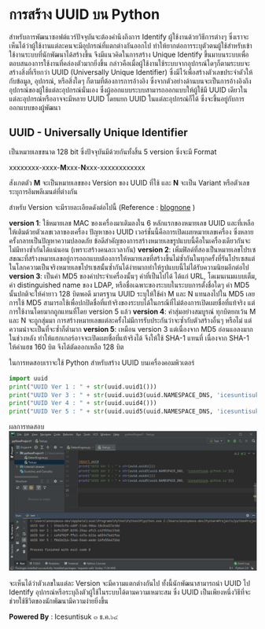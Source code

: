 # การสร้าง UUID บน Python

สำหรับการพัฒนาซอฟต์แวร์ปัจจุบันจะต้องคำนึงถึงการ Identify ผู้ใช้งานด้วยวิธีการต่างๆ ซึ่งเราจะเห็นได้ว่าผู้ใช้งานแต่ละคนจะมีอุปกรณ์ที่แตกต่างกันออกไป ทำให้ยากต่อการระบุตัวตนผู้ใช้สำหรับเข้าใช้งานระบบที่นักพัฒนาได้สร้างขึ้น จึงมีแนวคิดในการสร้าง Unique Identify ขึ้นมาบนระบบเพื่อตอบสนองการใช้งานที่คล่องตัวมากยิ่งขึ้น กล่าวคือเมื่อผู้ใช้งานใช้ระบบจากอุปกรณ์ใดๆก็ตามระบบจะสร้างสิ่งที่เรียกว่า UUID (Universally Unique Identifier) ซึ่งมีไว้เพื่อสร้างตัวเลขประจำตัวให้กับข้อมูล, อุปกรณ์, หรือสิ่งใดๆ ก็ตามที่ต้องการการอ้างอิง ซึ่งจากตัวอย่างด้านบนจะเป็นการอ้างอิงถึงอุปกรณ์ของผู้ใช้แต่ละอุปกรณ์นั่นเอง ซึ่งผู้ออกแบบระบบสามารถออกแบบให้ผู้ใช้มี UUID เดียวในแต่ละอุปกรณ์หรืออาจจะมีหลาย UUID โดยแยก UUID ในแต่ละอุปกรณ์ก็ได้ ซึ่งจะขึ้นอยู่กับการออกแบบของผู้พัฒนา

## UUID - Universally Unique Identifier
เป็นหมายเลขขนาด 128 bit ซึ่งปัจจุบันมีด้วยกันทั้งสิ้น 5 version ซึ่งจะมี Format 

xxxxxxxx-xxxx-**M**xxx-**N**xxx-xxxxxxxxxxxx

สังเกตตัว **M** จะเป็นหมายเลขของ Version ของ UUID ที่ใช้ และ **N** จะเป็น Variant หรือตัวเลขระบุการอิมพลีเมนต์ที่ต่างกัน

สำหรับ Version จะมีรายละเอียดดังต่อไปนี้ (Reference : [blognone](https://www.blognone.com/node/51679) )

**version 1**: ใช้หมายเลข MAC ของเครื่องมาเติมลงใน 6 หลักแรกของหมายเลข UUID และที่เหลือให้เติมด้วยตัวเลขเวลาของเครื่อง ปัญหาของ UUID เวอร์ชั่นนี้คือการเปิดเผยหมายเลขเครื่อง ซึ่งหลายครั้งกลายเป็นปัญหาความปลอดภัย ข้อดีสำคัญของการสร้างหมายเลขรูปแบบนี้คือในเครื่องเดียวกันจะไม่มีทางซ้ำกันได้แน่นอน (เพราะสร้างคนละเวลากัน)
**version 2**: เพิ่มฟิลด์ที่สองเป็นหมายเลขโปรเซสขณะที่สร้างหมายเลขอยู่การออกแบบต้องการให้หมายเลขที่สร้างขึ้นไม่ซ้ำกันในทุกครั้งที่รันโปรเซสแต่ในโลกความเป็นจริงหมายเลขโปรเซสนั้นซ้ำกันได้ง่ายมากทำให้รูปแบบนี้ไม่ได้รับความนิยมอีกต่อไป
**version 3**: เป็นค่า MD5 ของค่าประจำเครื่องนั้นๆ ค่าที่เป็นไปได้ ได้แก่ URL, โดเมนเนมแบบเต็ม, ค่า distinguished name ของ LDAP, หรือชื่อเฉพาะของระบบในระบบการตั้งชื่อใดๆ ค่า MD5 นั้นปกติจะให้ค่ายาว 128 บิตพอดี มาตรฐาน UUID ระบุให้ใช้ค่า M และ N แทนลงไปใน MD5 เลย การใช้ MD5 สามารถใช้เพื่อปกปิดชื่อที่แท้จริงของระบบได้ในกรณีที่ไม่ต้องการเปิดเผยชื่อที่แท้จริง แต่การใช้งานโดยมากถูกแทนที่โดย version 5 แล้ว
**version 4**: ค่าสุ่มอย่างสมบูรณ์ ทุกบิตยกเว้น M และ N จะถูกสุ่มมา การสร้างหมายเลขแต่ละครั้งไม่มีการรับประกันว่าจะซ้ำกับตัวสร้างอื่นๆ หรือไม่ แต่ความน่าจะเป็นที่จะซ้ำก็ต่ำมาก
**version 5**: เหมือน version 3 แต่เนื่องจาก MD5 อ่อนแอลงมากในช่วงหลัง ทำให้แฮกเกอร์อาจจะเปิดเผยชื่อที่แท้จริงได้ จึงให้ใช้ SHA-1 แทนที่ เนื่องจาก SHA-1 ให้ค่าแฮช 160 บิต จึงได้ตัดออกเหลือ 128 บิต

ในการทดสอบเราจะใช้ Python สำหรับสร้าง UUID บนเครื่องคอมพิวเตอร์
``` python
import uuid
print("UUID Ver 1 : " + str(uuid.uuid1()))
print("UUID Ver 3 : " + str(uuid.uuid3(uuid.NAMESPACE_DNS, 'icesuntisuk.github.io')))
print("UUID Ver 4 : " + str(uuid.uuid4()))
print("UUID Ver 5 : " + str(uuid.uuid5(uuid.NAMESPACE_DNS, 'icesuntisuk.github.io')))
``` 
ผลการทดสอบ 
![](/KB/img/uuid.png)

จะเห็นได้ว่าตัวเลขในแต่ละ Version จะมีความแตกต่างกันไป ทั้งนี้นักพัฒนาสามารถนำ UUID ไป Identify อุปกรณ์หรือระบุถึงตัวผู้ใช้ในระบบได้ตามความเหมาะสม ซึ่ง UUID เป็นเพียงหนึ่งวิธีที่จะช่วยใช้ชีวิตของนักพัฒนามีความง่ายยิ่งขึ้น 

**Powered By** : 
Icesuntisuk 
๓ ธ.ค.๖๔